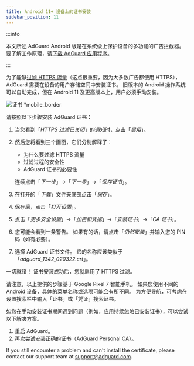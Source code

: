 ```yaml
---
title: Android 11+ 设备上的证书安装
sidebar_position: 11
---
```


:::info

本文所述 AdGuard Android 版是在系统级上保护设备的多功能的广告拦截器。 要了解工作原理，请[下载 AdGuard 应用程序](https://agrd.io/download-kb-adblock)。

:::

为了能够[过滤 HTTPS 流量](/general/https-filtering/what-is-https-filtering.md)（这点很重要，因为大多数广告都使用 HTTPS），AdGuard 需要在设备的用户存储空间中安装证书。 旧版本的 Android 操作系统可以自动完成，但在 Android 11 及更高版本上，用户必须手动安装。

![证书 *mobile_border](https://cdn.adtidy.org/content/kb/ad_blocker/android/solving_problems/manual-certificate/g.gif)

请按照以下步骤安装 AdGuard 证书：

1. 当您看到「*HTTPS 过滤已关闭*」的通知时，点击「*启用*」。

1. 然后您将看到三个画面，它们分别解释了：
    - 为什么要过滤 HTTPS 流量
    - 过滤过程的安全性
    - AdGuard 证书的必要性

    连续点击「*下一步*」→「*下一步*」→「*保存证书*」。

1. 在打开的「*下载*」文件夹底部点击「*保存*」。

1. 保存后，点击「*打开设置*」。

1. 点击「*更多安全设置*」→「*加密和凭据*」→「*安装证书*」→「*CA 证书*」。

1. 您可能会看到一条警告。 如果有的话，请点击「*仍然安装*」并输入您的 PIN 码（如有必要）。

1. 选择 AdGuard 证书文件。 它的名称应该类似于「*adguard_1342_020322.crt*」。

一切就绪！ 证书安装成功后，您就启用了 HTTPS 过滤。

请注意，以上提供的步骤基于 Google Pixel 7 智能手机。 如果您使用不同的 Android 设备，具体的菜单名称或选项可能会有所不同。 为方便导航，可考虑在设置搜索栏中输入「证书」或「凭证」搜索证书。

如您在手动安装证书期间遇到问题（例如，应用持续忽略已安装证书），可以尝试以下解决方案。

1. 重启 AdGuard。
2. 再次尝试安装正确的证书（AdGuard Personal CA）。

If you still encounter a problem and can't install the certificate, please contact our support team at <support@adguard.com>.
